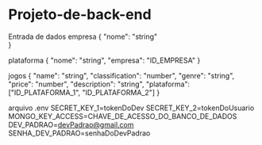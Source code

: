 # Projeto-de-back-end

Entrada de dados
empresa
{
	"nome": "string"	
}

plataforma
{
	"nome": "string",
	"empresa": "ID_EMPRESA"
}

jogos
{
  "name": "string",
  "classification": "number",
  "genre": "string",
  "price": "number",
  "description": "string",
  "plataforma": ["ID_PLATAFORMA_1", "ID_PLATAFORMA_2"]
}

arquivo .env
SECRET_KEY_1=tokenDoDev
SECRET_KEY_2=tokenDoUsuario
MONGO_KEY_ACCESS=CHAVE_DE_ACESSO_DO_BANCO_DE_DADOS
DEV_PADRAO=devPadrao@gmail.com
SENHA_DEV_PADRAO=senhaDoDevPadrao
